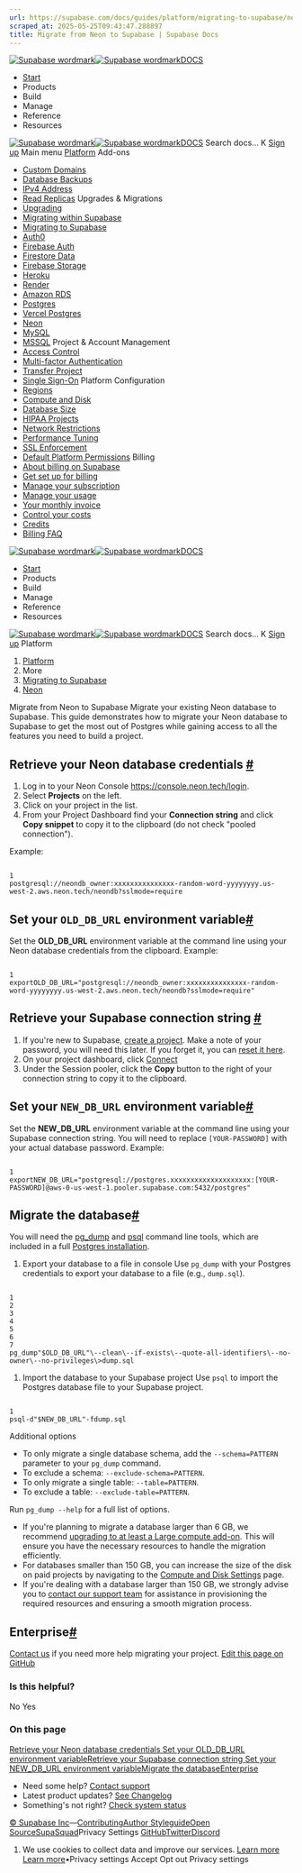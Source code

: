 ```yaml
---
url: https://supabase.com/docs/guides/platform/migrating-to-supabase/neon
scraped_at: 2025-05-25T09:43:47.288897
title: Migrate from Neon to Supabase | Supabase Docs
---
```


[![Supabase wordmark](https://supabase.com/docs/_next/image?url=%2Fdocs%2Fsupabase-dark.svg&w=256&q=75)![Supabase wordmark](https://supabase.com/docs/_next/image?url=%2Fdocs%2Fsupabase-light.svg&w=256&q=75)DOCS](https://supabase.com/docs)
  * [Start](https://supabase.com/docs/guides/getting-started)
  * Products 
  * Build 
  * Manage 
  * Reference 
  * Resources 


[![Supabase wordmark](https://supabase.com/docs/_next/image?url=%2Fdocs%2Fsupabase-dark.svg&w=256&q=75)![Supabase wordmark](https://supabase.com/docs/_next/image?url=%2Fdocs%2Fsupabase-light.svg&w=256&q=75)DOCS](https://supabase.com/docs)
Search docs...
K
[Sign up](https://supabase.com/dashboard)
Main menu
[Platform](https://supabase.com/docs/guides/platform)
Add-ons
  * [Custom Domains](https://supabase.com/docs/guides/platform/custom-domains)
  * [Database Backups](https://supabase.com/docs/guides/platform/backups)
  * [IPv4 Address](https://supabase.com/docs/guides/platform/ipv4-address)
  * [Read Replicas](https://supabase.com/docs/guides/platform/read-replicas)
Upgrades & Migrations
  * [Upgrading](https://supabase.com/docs/guides/platform/upgrading)
  * [Migrating within Supabase](https://supabase.com/docs/guides/platform/migrating-within-supabase)
  * [Migrating to Supabase](https://supabase.com/docs/guides/platform/migrating-to-supabase)
  * [Auth0](https://supabase.com/docs/guides/platform/migrating-to-supabase/auth0)
  * [Firebase Auth](https://supabase.com/docs/guides/platform/migrating-to-supabase/firebase-auth)
  * [Firestore Data](https://supabase.com/docs/guides/platform/migrating-to-supabase/firestore-data)
  * [Firebase Storage](https://supabase.com/docs/guides/platform/migrating-to-supabase/firebase-storage)
  * [Heroku](https://supabase.com/docs/guides/platform/migrating-to-supabase/heroku)
  * [Render](https://supabase.com/docs/guides/platform/migrating-to-supabase/render)
  * [Amazon RDS](https://supabase.com/docs/guides/platform/migrating-to-supabase/amazon-rds)
  * [Postgres](https://supabase.com/docs/guides/platform/migrating-to-supabase/postgres)
  * [Vercel Postgres](https://supabase.com/docs/guides/platform/migrating-to-supabase/vercel-postgres)
  * [Neon](https://supabase.com/docs/guides/platform/migrating-to-supabase/neon)
  * [MySQL](https://supabase.com/docs/guides/platform/migrating-to-supabase/mysql)
  * [MSSQL](https://supabase.com/docs/guides/platform/migrating-to-supabase/mssql)
Project & Account Management
  * [Access Control](https://supabase.com/docs/guides/platform/access-control)
  * [Multi-factor Authentication](https://supabase.com/docs/guides/platform/multi-factor-authentication)
  * [Transfer Project](https://supabase.com/docs/guides/platform/project-transfer)
  * [Single Sign-On](https://supabase.com/docs/guides/platform/sso)
Platform Configuration
  * [Regions](https://supabase.com/docs/guides/platform/regions)
  * [Compute and Disk](https://supabase.com/docs/guides/platform/compute-and-disk)
  * [Database Size](https://supabase.com/docs/guides/platform/database-size)
  * [HIPAA Projects](https://supabase.com/docs/guides/platform/hipaa-projects)
  * [Network Restrictions](https://supabase.com/docs/guides/platform/network-restrictions)
  * [Performance Tuning](https://supabase.com/docs/guides/platform/performance)
  * [SSL Enforcement](https://supabase.com/docs/guides/platform/ssl-enforcement)
  * [Default Platform Permissions](https://supabase.com/docs/guides/platform/permissions)
Billing
  * [About billing on Supabase](https://supabase.com/docs/guides/platform/billing-on-supabase)
  * [Get set up for billing](https://supabase.com/docs/guides/platform/get-set-up-for-billing)
  * [Manage your subscription](https://supabase.com/docs/guides/platform/manage-your-subscription)
  * [Manage your usage](https://supabase.com/docs/guides/platform/manage-your-usage)
  * [Your monthly invoice](https://supabase.com/docs/guides/platform/your-monthly-invoice)
  * [Control your costs](https://supabase.com/docs/guides/platform/cost-control)
  * [Credits](https://supabase.com/docs/guides/platform/credits)
  * [Billing FAQ](https://supabase.com/docs/guides/platform/billing-faq)


[![Supabase wordmark](https://supabase.com/docs/_next/image?url=%2Fdocs%2Fsupabase-dark.svg&w=256&q=75)![Supabase wordmark](https://supabase.com/docs/_next/image?url=%2Fdocs%2Fsupabase-light.svg&w=256&q=75)DOCS](https://supabase.com/docs)
  * [Start](https://supabase.com/docs/guides/getting-started)
  * Products 
  * Build 
  * Manage 
  * Reference 
  * Resources 


[![Supabase wordmark](https://supabase.com/docs/_next/image?url=%2Fdocs%2Fsupabase-dark.svg&w=256&q=75)![Supabase wordmark](https://supabase.com/docs/_next/image?url=%2Fdocs%2Fsupabase-light.svg&w=256&q=75)DOCS](https://supabase.com/docs)
Search docs...
K
[Sign up](https://supabase.com/dashboard)
Platform
  1. [Platform](https://supabase.com/docs/guides/platform)
  2. More
  3. [Migrating to Supabase](https://supabase.com/docs/guides/platform/migrating-to-supabase)
  4. [Neon](https://supabase.com/docs/guides/platform/migrating-to-supabase/neon)


Migrate from Neon to Supabase
Migrate your existing Neon database to Supabase.
This guide demonstrates how to migrate your Neon database to Supabase to get the most out of Postgres while gaining access to all the features you need to build a project.
## Retrieve your Neon database credentials [#](https://supabase.com/docs/guides/platform/migrating-to-supabase/neon#retrieve-credentials)
  1. Log in to your Neon Console <https://console.neon.tech/login>.
  2. Select **Projects** on the left.
  3. Click on your project in the list.
  4. From your Project Dashboard find your **Connection string** and click **Copy snippet** to copy it to the clipboard (do not check "pooled connection").


Example:
```

1
postgresql://neondb_owner:xxxxxxxxxxxxxxx-random-word-yyyyyyyy.us-west-2.aws.neon.tech/neondb?sslmode=require

```

## Set your `OLD_DB_URL` environment variable[#](https://supabase.com/docs/guides/platform/migrating-to-supabase/neon#set-your-olddburl-environment-variable)
Set the **OLD_DB_URL** environment variable at the command line using your Neon database credentials from the clipboard.
Example:
```

1
exportOLD_DB_URL="postgresql://neondb_owner:xxxxxxxxxxxxxxx-random-word-yyyyyyyy.us-west-2.aws.neon.tech/neondb?sslmode=require"

```

## Retrieve your Supabase connection string [#](https://supabase.com/docs/guides/platform/migrating-to-supabase/neon#retrieve-supabase-connection-string)
  1. If you're new to Supabase, [create a project](https://supabase.com/dashboard). Make a note of your password, you will need this later. If you forget it, you can [reset it here](https://supabase.com/dashboard/project/_/settings/database).
  2. On your project dashboard, click [Connect](https://supabase.com/dashboard/project/_?showConnect=true)
  3. Under the Session pooler, click the **Copy** button to the right of your connection string to copy it to the clipboard.


## Set your `NEW_DB_URL` environment variable[#](https://supabase.com/docs/guides/platform/migrating-to-supabase/neon#set-your-newdburl-environment-variable)
Set the **NEW_DB_URL** environment variable at the command line using your Supabase connection string. You will need to replace `[YOUR-PASSWORD]` with your actual database password.
Example:
```

1
exportNEW_DB_URL="postgresql://postgres.xxxxxxxxxxxxxxxxxxxx:[YOUR-PASSWORD]@aws-0-us-west-1.pooler.supabase.com:5432/postgres"

```

## Migrate the database[#](https://supabase.com/docs/guides/platform/migrating-to-supabase/neon#migrate-the-database)
You will need the [pg_dump](https://www.postgresql.org/docs/current/app-pgdump.html) and [psql](https://www.postgresql.org/docs/current/app-psql.html) command line tools, which are included in a full [Postgres installation](https://www.postgresql.org/download).
  1. Export your database to a file in console
Use `pg_dump` with your Postgres credentials to export your database to a file (e.g., `dump.sql`).


```

1
2
3
4
5
6
7
pg_dump"$OLD_DB_URL"\--clean\--if-exists\--quote-all-identifiers\--no-owner\--no-privileges\>dump.sql

```

  1. Import the database to your Supabase project
Use `psql` to import the Postgres database file to your Supabase project.
```

1
psql-d"$NEW_DB_URL"-fdump.sql

```



Additional options
  * To only migrate a single database schema, add the `--schema=PATTERN` parameter to your `pg_dump` command.
  * To exclude a schema: `--exclude-schema=PATTERN`.
  * To only migrate a single table: `--table=PATTERN`.
  * To exclude a table: `--exclude-table=PATTERN`.


Run `pg_dump --help` for a full list of options.
  * If you're planning to migrate a database larger than 6 GB, we recommend [upgrading to at least a Large compute add-on](https://supabase.com/docs/guides/platform/compute-add-ons). This will ensure you have the necessary resources to handle the migration efficiently.
  * For databases smaller than 150 GB, you can increase the size of the disk on paid projects by navigating to the [Compute and Disk Settings](https://supabase.com/docs/guides/platform/migrating-to-supabase/dashboard/project/_/settings/compute-and-disk) page.
  * If you're dealing with a database larger than 150 GB, we strongly advise you to [contact our support team](https://supabase.com/dashboard/support/new) for assistance in provisioning the required resources and ensuring a smooth migration process.


## Enterprise[#](https://supabase.com/docs/guides/platform/migrating-to-supabase/neon#enterprise)
[Contact us](https://forms.supabase.com/enterprise) if you need more help migrating your project.
[Edit this page on GitHub ](https://github.com/supabase/supabase/blob/master/apps/docs/content/guides/platform/migrating-to-supabase/neon.mdx)
### Is this helpful?
No Yes
### On this page
[Retrieve your Neon database credentials ](https://supabase.com/docs/guides/platform/migrating-to-supabase/neon#retrieve-credentials)[Set your OLD_DB_URL environment variable](https://supabase.com/docs/guides/platform/migrating-to-supabase/neon#set-your-olddburl-environment-variable)[Retrieve your Supabase connection string ](https://supabase.com/docs/guides/platform/migrating-to-supabase/neon#retrieve-supabase-connection-string)[Set your NEW_DB_URL environment variable](https://supabase.com/docs/guides/platform/migrating-to-supabase/neon#set-your-newdburl-environment-variable)[Migrate the database](https://supabase.com/docs/guides/platform/migrating-to-supabase/neon#migrate-the-database)[Enterprise](https://supabase.com/docs/guides/platform/migrating-to-supabase/neon#enterprise)
  * Need some help?
[Contact support](https://supabase.com/support)
  * Latest product updates?
[See Changelog](https://supabase.com/changelog)
  * Something's not right?
[Check system status](https://status.supabase.com/)


[© Supabase Inc](https://supabase.com/)—[Contributing](https://github.com/supabase/supabase/blob/master/apps/docs/DEVELOPERS.md)[Author Styleguide](https://github.com/supabase/supabase/blob/master/apps/docs/CONTRIBUTING.md)[Open Source](https://supabase.com/open-source)[SupaSquad](https://supabase.com/supasquad)Privacy Settings
[GitHub](https://github.com/supabase/supabase)[Twitter](https://twitter.com/supabase)[Discord](https://discord.supabase.com/)
  1. We use cookies to collect data and improve our services. [Learn more](https://supabase.com/privacy#8-cookies-and-similar-technologies-used-on-our-european-services)
[Learn more](https://supabase.com/privacy#8-cookies-and-similar-technologies-used-on-our-european-services)•Privacy settings
Accept Opt out Privacy settings



